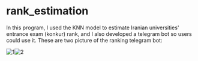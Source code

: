 # rank_estimation
In this program, I used the KNN model to estimate Iranian universities' entrance exam (konkur) rank, and I also developed a telegram bot so users could use it.
These are two picture of the ranking telegram bot:

![1](https://user-images.githubusercontent.com/45950266/226140656-f3d5d2c3-a6a1-4c71-ac63-8e85d778ae4c.png)![2](https://user-images.githubusercontent.com/45950266/226140661-772f4a0a-9f9f-4ce8-9025-7b829c9a786b.png)
